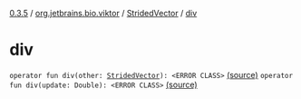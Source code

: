 [0.3.5](../../index.md) / [org.jetbrains.bio.viktor](../index.md) / [StridedVector](index.md) / [div](.)

# div

`operator fun div(other: `[`StridedVector`](index.md)`): <ERROR CLASS>` [(source)](https://github.com/JetBrains-Research/viktor/blob/0.3.5/src/main/kotlin/org/jetbrains/bio/viktor/StridedVector.kt#L407)
`operator fun div(update: Double): <ERROR CLASS>` [(source)](https://github.com/JetBrains-Research/viktor/blob/0.3.5/src/main/kotlin/org/jetbrains/bio/viktor/StridedVector.kt#L416)